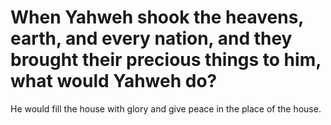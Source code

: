 # When Yahweh shook the heavens, earth, and every nation, and they brought their precious things to him, what would Yahweh do?

He would fill the house with glory and give peace in the place of the house.
